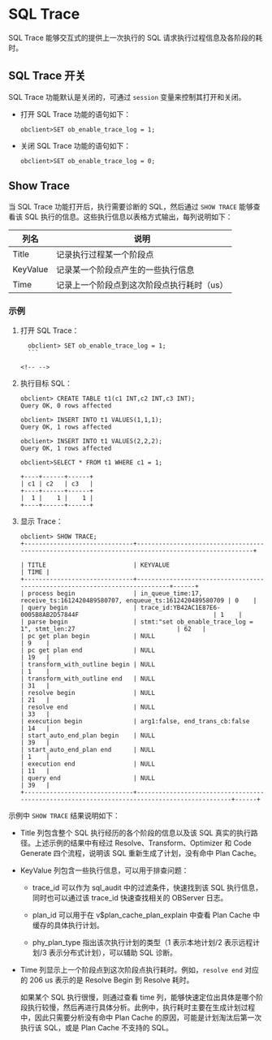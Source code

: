 # SQL Trace

SQL Trace 能够交互式的提供上一次执行的 SQL 请求执行过程信息及各阶段的耗时。

## SQL Trace 开关

SQL Trace 功能默认是关闭的，可通过 `session` 变量来控制其打开和关闭。

* 打开 SQL Trace 功能的语句如下：

  ```unknow
  obclient>SET ob_enable_trace_log = 1;
  ```

  <!-- -->

* 关闭 SQL Trace 功能的语句如下：

  ```unknow
  obclient>SET ob_enable_trace_log = 0;
  ```

## Show Trace

当 SQL Trace 功能打开后，执行需要诊断的 SQL，然后通过 `SHOW TRACE` 能够查看该 SQL 执行的信息。这些执行信息以表格方式输出，每列说明如下：

|  **列名**  |         **说明**         |
|----------|------------------------|
| Title    | 记录执行过程某一个阶段点           |
| KeyValue | 记录某一个阶段点产生的一些执行信息      |
| Time     | 记录上一个阶段点到这次阶段点执行耗时（us） |

### 示例

1. 打开 SQL Trace：

      ```unknow
        obclient> SET ob_enable_trace_log = 1;
        ```

      <!-- -->

2. 执行目标 SQL：

      ```unknow
      obclient> CREATE TABLE t1(c1 INT,c2 INT,c3 INT);
      Query OK, 0 rows affected 
      
      obclient> INSERT INTO t1 VALUES(1,1,1);
      Query OK, 1 rows affected 
      
      obclient> INSERT INTO t1 VALUES(2,2,2);
      Query OK, 1 rows affected 
      
      obclient>SELECT * FROM t1 WHERE c1 = 1;
      
      +----+------+------+
      | c1 | c2   | c3   |
      +----+------+------+
      |  1 |    1 |    1 |
      +----+------+------+
      ```

    <!-- -->

3. 显示 Trace：

   ```unknow
   obclient> SHOW TRACE;
   +------------------------------+---------------------------------------------------------------------------------------------------+
   
   | TITLE                        | KEYVALUE                                                                   | TIME |
   +------------------------------+----------------------------------------------------------------------------+------+
   | process begin                | in_queue_time:17, receive_ts:1612420489580707, enqueue_ts:1612420489580709 | 0    |
   | query begin                  | trace_id:YB42AC1E87E6-0005B8AB2D57844F                                     | 1    |
   | parse begin                  | stmt:"set ob_enable_trace_log = 1", stmt_len:27                            | 62   |
   | pc get plan begin            | NULL                                                                       | 9    |
   | pc get plan end              | NULL                                                                       | 19   |
   | transform_with_outline begin | NULL                                                                       | 1    |
   | transform_with_outline end   | NULL                                                                       | 31   |
   | resolve begin                | NULL                                                                       | 21   |
   | resolve end                  | NULL                                                                       | 33   |
   | execution begin              | arg1:false, end_trans_cb:false                                             | 14   |
   | start_auto_end_plan begin    | NULL                                                                       | 39   |
   | start_auto_end_plan end      | NULL                                                                       | 1    |
   | execution end                | NULL                                                                       | 11   |
   | query end                    | NULL                                                                       | 39   |                                                                                                                                                      
   +------------------------------+---------------------------------------------------------------------------------------------+------+
   ```

示例中 `SHOW TRACE` 结果说明如下：

* Title 列包含整个 SQL 执行经历的各个阶段的信息以及该 SQL 真实的执行路径。上述示例的结果中有经过 Resolve、Transform、Optimizer 和 Code Generate 四个流程，说明该 SQL 重新生成了计划，没有命中 Plan Cache。

* KeyValue 列包含一些执行信息，可以用于排查问题：
  * trace_id 可以作为 sql_audit 中的过滤条件，快速找到该 SQL 执行信息，同时也可以通过该 trace_id 快速查找相关的 OBServer 日志。

  * plan_id 可以用于在 v$plan_cache_plan_explain 中查看 Plan Cache 中缓存的具体执行计划。

  * phy_plan_type 指出该次执行计划的类型（1 表示本地计划/2 表示远程计划/3 表示分布式计划），可以辅助 SQL 诊断。

* Time 列显示上一个阶段点到这次阶段点执行耗时。例如，`resolve end` 对应的 206 us 表示的是 Resolve Begin 到 Resolve 耗时。

    如果某个 SQL 执行很慢，则通过查看 time 列，能够快速定位出具体是哪个阶段执行较慢，然后再进行具体分析。此例中，执行耗时主要在生成计划过程中，因此只需要分析没有命中 Plan Cache 的原因，可能是计划淘汰后第一次执行该 SQL，或是 Plan Cache 不支持的 SQL。
